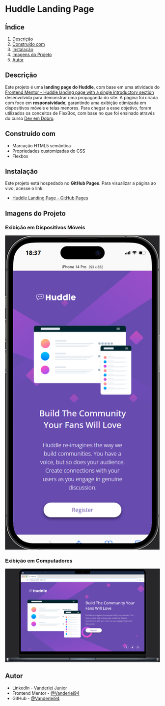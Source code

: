 # Huddle Landing Page

## Índice
1. [Descrição](#descrição)
2. [Construído com](#construído-com)
3. [Instalação](#instalação)
4. [Imagens do Projeto](#imagens-do-projeto)
5. [Autor](#autor)

## Descrição
Este projeto é uma **landing page do Huddle**, com base em uma atividade do [Frontend Mentor - Huddle landing page with a single introductory section](https://www.frontendmentor.io/challenges/huddle-landing-page-with-a-single-introductory-section-B_2Wvxgi0) desenvolvida para demonstrar uma propaganda do site. A página foi criada com foco em **responsividade**, garantindo uma exibição otimizada em dispositivos móveis e telas menores. Para chegar a esse objetivo, foram utilizados os conceitos de FlexBox, com base no que foi ensinado através do curso [Dev em Dobro](https://www.linkedin.com/company/dev-em-dobro/posts/?feedView=all).

## Construído com
- Marcação HTML5 semântica
- Propriedades customizadas do CSS
- Flexbox

## Instalação
Este projeto está hospedado no **GitHub Pages**. Para visualizar a página ao vivo, acesse o link:

- [Huddle Landing Page - GitHub Pages](https://vanderlei94.github.io/projeto-huddle-base/)

## Imagens do Projeto
### Exibição em Dispositivos Móveis
![Exibição em Dispositivos Móveis](./src/images/iPhone-14-Pro-438x891.png)  


### Exibição em Computadores
![Exibição em Computadores](./src/images/Macbook-Air-M2-1602x969.png)  

## Autor

- LinkedIn - [Vanderlei Junior](https://www.linkedin.com/in/vanderleidev/)
- Frontend Mentor - [@Vanderlei94](https://www.frontendmentor.io/profile/Vanderlei94)
- GitHub - [@Vanderlei94](https://github.com/Vanderlei94)
